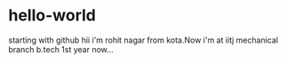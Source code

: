 # hello-world
starting with github
hii i'm rohit nagar from kota.Now i'm at iitj mechanical branch b.tech 1st year
now...
